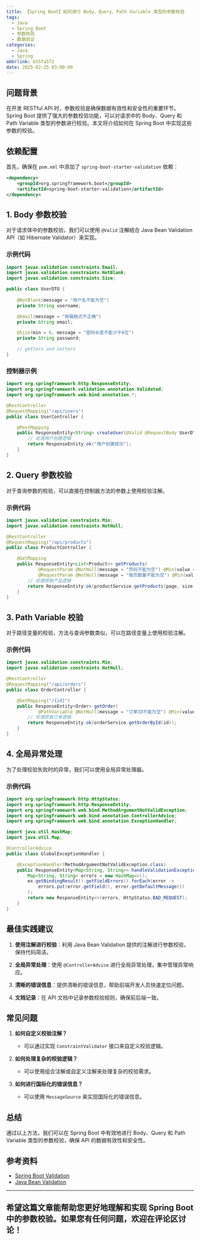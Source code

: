 ```yaml
---
title: 【Spring Boot】如何进行 Body、Query、Path Variable 类型的参数校验
tags:
  - Java
  - Spring Boot
  - 参数校验
  - 数据验证
categories:
  - Java
  - Spring
abbrlink: b55fa572
date: 2025-02-25 03:00:00
---
```


## 问题背景

在开发 RESTful API 时，参数校验是确保数据有效性和安全性的重要环节。Spring Boot 提供了强大的参数校验功能，可以对请求中的 Body、Query 和 Path Variable 类型的参数进行校验。本文将介绍如何在 Spring Boot 中实现这些参数的校验。

## 依赖配置

首先，确保在 `pom.xml` 中添加了 `spring-boot-starter-validation` 依赖：

```xml
<dependency>
    <groupId>org.springframework.boot</groupId>
    <artifactId>spring-boot-starter-validation</artifactId>
</dependency>
```

## 1. Body 参数校验

对于请求体中的参数校验，我们可以使用 `@Valid` 注解结合 Java Bean Validation API（如 Hibernate Validator）来实现。

### 示例代码

```java
import javax.validation.constraints.Email;
import javax.validation.constraints.NotBlank;
import javax.validation.constraints.Size;

public class UserDTO {
    
    @NotBlank(message = "用户名不能为空")
    private String username;

    @Email(message = "邮箱格式不正确")
    private String email;

    @Size(min = 6, message = "密码长度不能少于6位")
    private String password;

    // getters and setters
}
```

### 控制器示例

```java
import org.springframework.http.ResponseEntity;
import org.springframework.validation.annotation.Validated;
import org.springframework.web.bind.annotation.*;

@RestController
@RequestMapping("/api/users")
public class UserController {

    @PostMapping
    public ResponseEntity<String> createUser(@Valid @RequestBody UserDTO userDTO) {
        // 处理用户创建逻辑
        return ResponseEntity.ok("用户创建成功");
    }
}
```

## 2. Query 参数校验

对于查询参数的校验，可以直接在控制器方法的参数上使用校验注解。

### 示例代码

```java
import javax.validation.constraints.Min;
import javax.validation.constraints.NotNull;

@RestController
@RequestMapping("/api/products")
public class ProductController {

    @GetMapping
    public ResponseEntity<List<Product>> getProducts(
            @RequestParam @NotNull(message = "页码不能为空") @Min(value = 1, message = "页码必须大于0") Integer page,
            @RequestParam @NotNull(message = "每页数量不能为空") @Min(value = 1, message = "每页数量必须大于0") Integer size) {
        // 处理获取产品逻辑
        return ResponseEntity.ok(productService.getProducts(page, size));
    }
}
```

## 3. Path Variable 校验

对于路径变量的校验，方法与查询参数类似，可以在路径变量上使用校验注解。

### 示例代码

```java
import javax.validation.constraints.Min;
import javax.validation.constraints.NotNull;

@RestController
@RequestMapping("/api/orders")
public class OrderController {

    @GetMapping("/{id}")
    public ResponseEntity<Order> getOrder(
            @PathVariable @NotNull(message = "订单ID不能为空") @Min(value = 1, message = "订单ID必须大于0") Long id) {
        // 处理获取订单逻辑
        return ResponseEntity.ok(orderService.getOrderById(id));
    }
}
```

## 4. 全局异常处理

为了处理校验失败时的异常，我们可以使用全局异常处理器。

### 示例代码

```java
import org.springframework.http.HttpStatus;
import org.springframework.http.ResponseEntity;
import org.springframework.web.bind.MethodArgumentNotValidException;
import org.springframework.web.bind.annotation.ControllerAdvice;
import org.springframework.web.bind.annotation.ExceptionHandler;

import java.util.HashMap;
import java.util.Map;

@ControllerAdvice
public class GlobalExceptionHandler {

    @ExceptionHandler(MethodArgumentNotValidException.class)
    public ResponseEntity<Map<String, String>> handleValidationExceptions(MethodArgumentNotValidException ex) {
        Map<String, String> errors = new HashMap<>();
        ex.getBindingResult().getFieldErrors().forEach(error -> 
            errors.put(error.getField(), error.getDefaultMessage())
        );
        return new ResponseEntity<>(errors, HttpStatus.BAD_REQUEST);
    }
}
```

## 最佳实践建议

1. **使用注解进行校验**：利用 Java Bean Validation 提供的注解进行参数校验，保持代码简洁。

2. **全局异常处理**：使用 `@ControllerAdvice` 进行全局异常处理，集中管理异常响应。

3. **清晰的错误信息**：提供清晰的错误信息，帮助前端开发人员快速定位问题。

4. **文档记录**：在 API 文档中记录参数校验规则，确保前后端一致。

## 常见问题

1. **如何自定义校验注解？**
   - 可以通过实现 `ConstraintValidator` 接口来自定义校验逻辑。

2. **如何处理复杂的校验逻辑？**
   - 可以使用组合注解或自定义注解来处理复杂的校验需求。

3. **如何进行国际化的错误信息？**
   - 可以使用 `MessageSource` 来实现国际化的错误信息。

## 总结

通过以上方法，我们可以在 Spring Boot 中有效地进行 Body、Query 和 Path Variable 类型的参数校验，确保 API 的数据有效性和安全性。

## 参考资料

- [Spring Boot Validation](https://docs.spring.io/spring-boot/docs/current/reference/htmlsingle/#boot-features-validation)
- [Java Bean Validation](https://beanvalidation.org/)

---

希望这篇文章能帮助您更好地理解和实现 Spring Boot 中的参数校验。如果您有任何问题，欢迎在评论区讨论！
--- 
 